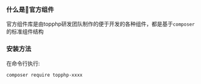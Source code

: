 ### 什么是官方组件
官方组件库是由topphp研发团队制作的便于开发的各种组件，都是基于`composer`的标准组件结构

### 安装方法
在命令行执行:
```shell
composer require topphp-xxxx
```